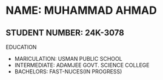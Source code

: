 # NAME: MUHAMMAD AHMAD
## STUDENT NUMBER: 24K-3078
 EDUCATION
- MARICULATION: USMAN PUBLIC SCHOOL 
- INTERMEDIATE: ADAMJEE GOVT. SCIENCE COLLEGE
- BACHELORS: FAST-NUCES(IN PROGRESS)
